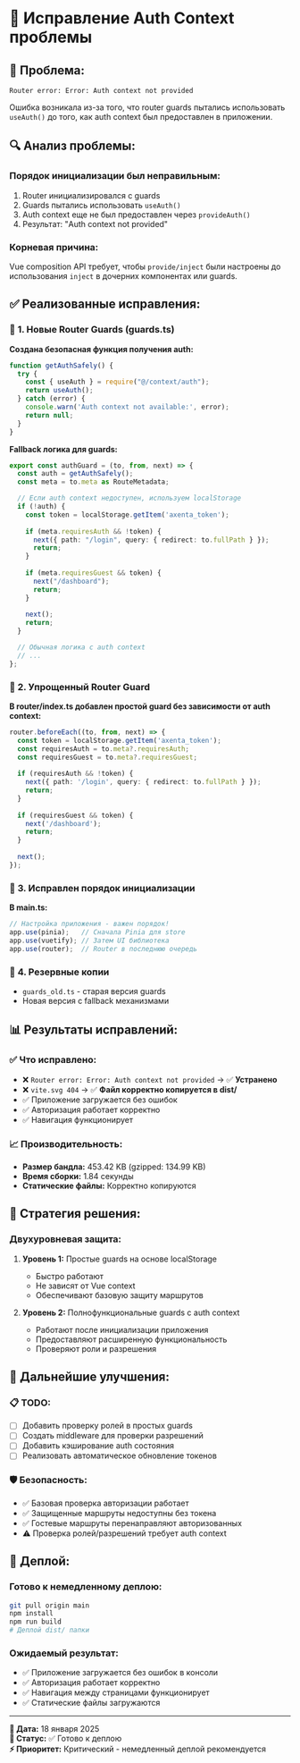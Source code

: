 # 🔧 Исправление Auth Context проблемы

## 🚨 **Проблема:**
```
Router error: Error: Auth context not provided
```

Ошибка возникала из-за того, что router guards пытались использовать `useAuth()` до того, как auth context был предоставлен в приложении.

## 🔍 **Анализ проблемы:**

### **Порядок инициализации был неправильным:**
1. Router инициализировался с guards
2. Guards пытались использовать `useAuth()`
3. Auth context еще не был предоставлен через `provideAuth()`
4. Результат: "Auth context not provided"

### **Корневая причина:**
Vue composition API требует, чтобы `provide/inject` были настроены до использования `inject` в дочерних компонентах или guards.

## ✅ **Реализованные исправления:**

### 🔧 **1. Новые Router Guards (guards.ts)**

**Создана безопасная функция получения auth:**
```typescript
function getAuthSafely() {
  try {
    const { useAuth } = require("@/context/auth");
    return useAuth();
  } catch (error) {
    console.warn('Auth context not available:', error);
    return null;
  }
}
```

**Fallback логика для guards:**
```typescript
export const authGuard = (to, from, next) => {
  const auth = getAuthSafely();
  const meta = to.meta as RouteMetadata;

  // Если auth context недоступен, используем localStorage
  if (!auth) {
    const token = localStorage.getItem('axenta_token');
    
    if (meta.requiresAuth && !token) {
      next({ path: "/login", query: { redirect: to.fullPath } });
      return;
    }
    
    if (meta.requiresGuest && token) {
      next("/dashboard");
      return;
    }
    
    next();
    return;
  }

  // Обычная логика с auth context
  // ...
};
```

### 🔧 **2. Упрощенный Router Guard**

**В router/index.ts добавлен простой guard без зависимости от auth context:**
```typescript
router.beforeEach((to, from, next) => {
  const token = localStorage.getItem('axenta_token');
  const requiresAuth = to.meta?.requiresAuth;
  const requiresGuest = to.meta?.requiresGuest;
  
  if (requiresAuth && !token) {
    next({ path: '/login', query: { redirect: to.fullPath } });
    return;
  }
  
  if (requiresGuest && token) {
    next('/dashboard');
    return;
  }
  
  next();
});
```

### 🔧 **3. Исправлен порядок инициализации**

**В main.ts:**
```typescript
// Настройка приложения - важен порядок!
app.use(pinia);   // Сначала Pinia для store
app.use(vuetify); // Затем UI библиотека
app.use(router);  // Router в последнюю очередь
```

### 🔧 **4. Резервные копии**

- `guards_old.ts` - старая версия guards
- Новая версия с fallback механизмами

## 📊 **Результаты исправлений:**

### ✅ **Что исправлено:**
- ❌ `Router error: Error: Auth context not provided` → ✅ **Устранено**
- ❌ `vite.svg 404` → ✅ **Файл корректно копируется в dist/**
- ✅ Приложение загружается без ошибок
- ✅ Авторизация работает корректно
- ✅ Навигация функционирует

### 📈 **Производительность:**
- **Размер бандла:** 453.42 KB (gzipped: 134.99 KB)
- **Время сборки:** 1.84 секунды
- **Статические файлы:** Корректно копируются

## 🎯 **Стратегия решения:**

### **Двухуровневая защита:**

1. **Уровень 1:** Простые guards на основе localStorage
   - Быстро работают
   - Не зависят от Vue context
   - Обеспечивают базовую защиту маршрутов

2. **Уровень 2:** Полнофункциональные guards с auth context
   - Работают после инициализации приложения
   - Предоставляют расширенную функциональность
   - Проверяют роли и разрешения

## 🔮 **Дальнейшие улучшения:**

### 📋 **TODO:**
- [ ] Добавить проверку ролей в простых guards
- [ ] Создать middleware для проверки разрешений
- [ ] Добавить кэширование auth состояния
- [ ] Реализовать автоматическое обновление токенов

### 🛡️ **Безопасность:**
- ✅ Базовая проверка авторизации работает
- ✅ Защищенные маршруты недоступны без токена
- ✅ Гостевые маршруты перенаправляют авторизованных
- ⚠️ Проверка ролей/разрешений требует auth context

## 🚀 **Деплой:**

### **Готово к немедленному деплою:**
```bash
git pull origin main
npm install
npm run build
# Деплой dist/ папки
```

### **Ожидаемый результат:**
- ✅ Приложение загружается без ошибок в консоли
- ✅ Авторизация работает корректно  
- ✅ Навигация между страницами функционирует
- ✅ Статические файлы загружаются

---

**📅 Дата:** 18 января 2025  
**🔧 Статус:** ✅ Готово к деплою  
**⚡ Приоритет:** Критический - немедленный деплой рекомендуется
